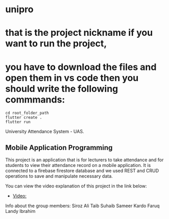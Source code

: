 # unipro 
# that is the project nickname if you want to run the project, 
# you have to download the files and open them in vs code then you should write the following commmands: 
    cd root_folder_path
    flutter create .
    flutter run

University Attendance System - UAS.

## Mobile Application Programming

This project is an application that is for lecturers to take attendance and for students to view their attendance record on a mobile application.
It is connected to a firebase firestore database and we used REST and CRUD operations to save and manipulate necessary data. 

You can view the video explanation of this project in the link below:

- [Video: ](https://youtube.com)


Info about the group members:
  Siroz Ali Taib
  Suhaib Sameer
  Kardo Faruq
  Landy Ibrahim
  

